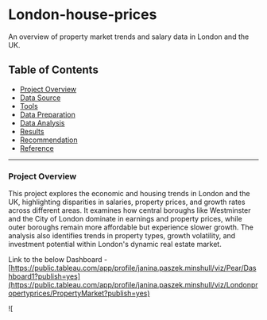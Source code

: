 # London-house-prices
An overview of property market trends and salary data in London and the UK.

## Table of Contents

- [Project Overview](#project-overview)
- [Data Source](#data-source)
- [Tools](#tools)
- [Data Preparation](#data-preparation)
- [Data Analysis](#data-analysis)
- [Results](#results)
- [Recommendation](#recommendation)
- [Reference](#reference)

---

### Project Overview

This project explores the economic and housing trends in London and the UK, highlighting disparities in salaries, property prices, and growth rates across different areas. It examines how central boroughs like Westminster and the City of London dominate in earnings and property prices, while outer boroughs remain more affordable but experience slower growth. The analysis also identifies trends in property types, growth volatility, and investment potential within London's dynamic real estate market.

Link to the below Dashboard - [https://public.tableau.com/app/profile/janina.paszek.minshull/viz/Pear/Dashboard1?publish=yes](https://public.tableau.com/app/profile/janina.paszek.minshull/viz/Londonpropertyprices/PropertyMarket?publish=yes)

![
